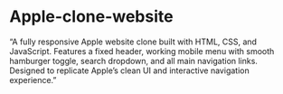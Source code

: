 # Apple-clone-website
“A fully responsive Apple website clone built with HTML, CSS, and JavaScript. Features a fixed header, working mobile menu with smooth hamburger toggle, search dropdown, and all main navigation links. Designed to replicate Apple’s clean UI and interactive navigation experience.”
